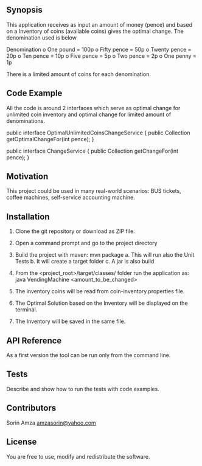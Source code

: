 ## Synopsis

This application receives as input an amount of money (pence) and based on a Inventory of coins (available coins) gives the optimal change. The denomination used is below

Denomination
  o	One pound = 100p
  o	Fifty pence = 50p
  o	Twenty pence = 20p
  o	Ten pence = 10p
  o	Five pence = 5p
  o	Two pence = 2p
  o	One penny = 1p

There is a limited amount of coins for each denomination.

## Code Example

All the code is around 2 interfaces which serve as optimal change for unlimited coin inventory and optimal change for limited amount of denominations.

public interface OptimalUnlimitedCoinsChangeService {
    public Collection<Coin> getOptimalChangeFor(int pence);
}

public interface ChangeService {
    public Collection<Coin> getChangeFor(int pence);
}


## Motivation

This project could be used in many real-world scenarios: BUS tickets, coffee machines, self-service accounting machine.


## Installation

1. Clone the git repository or download as ZIP file.
2. Open a command prompt and go to the project directory
3. Build the project with maven: mvn package 
  a. This will run also the Unit Tests
  b. It will create a target folder
  c. A jar is also build

4. From the <project_root>/target/classes/ folder run the application as:
  java VendingMachine <amount_to_be_changed>

5. The inventory coins will be read from coin-inventory.properties file.
6. The Optimal Solution based on the Inventory will be displayed on the terminal.
7. The Inventory will be saved in the same file.
  
## API Reference

As a first version the tool can be run only from the command line.

## Tests

Describe and show how to run the tests with code examples.

## Contributors

Sorin Amza <amzasorin@yahoo.com>

## License

You are free to use, modify and redistribute the software.